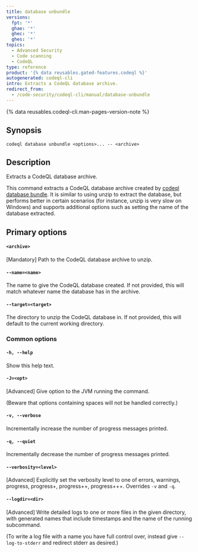 ```yaml
---
title: database unbundle
versions:
  fpt: '*'
  ghae: '*'
  ghec: '*'
  ghes: '*'
topics:
  - Advanced Security
  - Code scanning
  - CodeQL
type: reference
product: '{% data reusables.gated-features.codeql %}'
autogenerated: codeql-cli
intro: Extracts a CodeQL database archive.
redirect_from:
  - /code-security/codeql-cli/manual/database-unbundle
---
```



<!-- Content after this section is automatically generated -->

{% data reusables.codeql-cli.man-pages-version-note %}

## Synopsis

```shell copy
codeql database unbundle <options>... -- <archive>
```

## Description

Extracts a CodeQL database archive.

This command extracts a CodeQL database archive created by [codeql database bundle](/code-security/codeql-cli/codeql-cli-manual/database-bundle). It is similar to using unzip to extract the database, but performs better in certain scenarios (for instance, unzip is very slow on Windows) and supports additional options such as setting the name of the database extracted.

## Primary options

#### `<archive>` <!-- markdownlint-disable-line heading-increment -->

\[Mandatory] Path to the CodeQL database archive to unzip.

#### `--name=<name>`

The name to give the CodeQL database created. If not provided, this will
match whatever name the database has in the archive.

#### `--target=<target>`

The directory to unzip the CodeQL database in. If not provided, this
will default to the current working directory.

### Common options

#### `-h, --help`

Show this help text.

#### `-J=<opt>`

\[Advanced] Give option to the JVM running the command.

(Beware that options containing spaces will not be handled correctly.)

#### `-v, --verbose`

Incrementally increase the number of progress messages printed.

#### `-q, --quiet`

Incrementally decrease the number of progress messages printed.

#### `--verbosity=<level>`

\[Advanced] Explicitly set the verbosity level to one of errors,
warnings, progress, progress+, progress++, progress+++. Overrides `-v`
and `-q`.

#### `--logdir=<dir>`

\[Advanced] Write detailed logs to one or more files in the given
directory, with generated names that include timestamps and the name of
the running subcommand.

(To write a log file with a name you have full control over, instead
give `--log-to-stderr` and redirect stderr as desired.)
